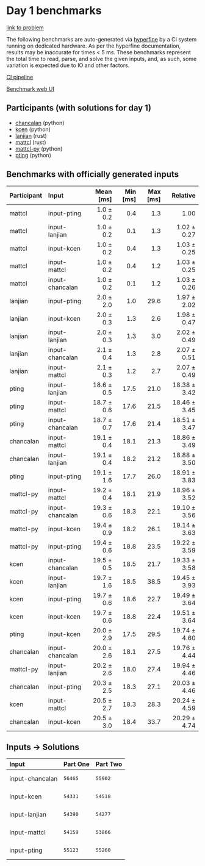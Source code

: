 # Day 1 benchmarks

[link to problem](https://adventofcode.com/2023/day/1)

The following benchmarks are auto-generated via
[hyperfine](https://github.com/sharkdp/hyperfine) by a CI system running on
dedicated hardware. As per the hyperfine documentation, results may be
inaccurate for times < 5 ms. These benchmarks represent the total time to read,
parse, and solve the given inputs, and, as such, some variation is expected due
to IO and other factors.

[CI pipeline](http://ci.papercode.net:8080/teams/main/pipelines/aoc2023)

[Benchmark web UI](https://aoc.ancalagon.black)


## Participants (with solutions for day 1)

- [chancalan](https://github.com/chancalan/aoc2023) (python)
- [kcen](https://github.com/kcen/aoc2023) (python)
- [lanjian](https://github.com/lanjian/aoc-2023) (rust)
- [mattcl](https://github.com/mattcl/aoc2023) (rust)
- [mattcl-py](https://github.com/mattcl/aoc2023-py) (python)
- [pting](https://github.com/pting/aoc2023) (python)


## Benchmarks with officially generated inputs

| Participant | Input | Mean [ms] | Min [ms] | Max [ms] | Relative |
|:---|:---|---:|---:|---:|---:|
| mattcl | input-pting | 1.0 ± 0.2 | 0.4 | 1.3 | 1.00 |
| mattcl | input-lanjian | 1.0 ± 0.2 | 0.1 | 1.3 | 1.02 ± 0.27 |
| mattcl | input-kcen | 1.0 ± 0.2 | 0.4 | 1.3 | 1.03 ± 0.25 |
| mattcl | input-mattcl | 1.0 ± 0.2 | 0.4 | 1.2 | 1.03 ± 0.25 |
| mattcl | input-chancalan | 1.0 ± 0.2 | 0.1 | 1.2 | 1.03 ± 0.26 |
| lanjian | input-pting | 2.0 ± 2.0 | 1.0 | 29.6 | 1.97 ± 2.02 |
| lanjian | input-kcen | 2.0 ± 0.3 | 1.3 | 2.6 | 1.98 ± 0.47 |
| lanjian | input-lanjian | 2.0 ± 0.3 | 1.3 | 3.0 | 2.02 ± 0.49 |
| lanjian | input-chancalan | 2.1 ± 0.4 | 1.3 | 2.8 | 2.07 ± 0.51 |
| lanjian | input-mattcl | 2.1 ± 0.3 | 1.2 | 2.7 | 2.07 ± 0.49 |
| pting | input-lanjian | 18.6 ± 0.5 | 17.5 | 21.0 | 18.38 ± 3.42 |
| pting | input-mattcl | 18.7 ± 0.6 | 17.6 | 21.5 | 18.46 ± 3.45 |
| pting | input-chancalan | 18.7 ± 0.7 | 17.6 | 21.4 | 18.51 ± 3.47 |
| chancalan | input-mattcl | 19.1 ± 0.4 | 18.1 | 21.3 | 18.86 ± 3.49 |
| chancalan | input-lanjian | 19.1 ± 0.4 | 18.2 | 21.2 | 18.88 ± 3.50 |
| pting | input-pting | 19.1 ± 1.6 | 17.7 | 26.0 | 18.91 ± 3.83 |
| mattcl-py | input-mattcl | 19.2 ± 0.4 | 18.1 | 21.9 | 18.96 ± 3.52 |
| mattcl-py | input-chancalan | 19.3 ± 0.6 | 18.3 | 22.1 | 19.10 ± 3.56 |
| mattcl-py | input-kcen | 19.4 ± 0.9 | 18.2 | 26.1 | 19.14 ± 3.63 |
| mattcl-py | input-pting | 19.4 ± 0.6 | 18.8 | 23.5 | 19.22 ± 3.59 |
| kcen | input-chancalan | 19.5 ± 0.5 | 18.5 | 21.7 | 19.33 ± 3.58 |
| kcen | input-lanjian | 19.7 ± 1.6 | 18.5 | 38.5 | 19.45 ± 3.93 |
| kcen | input-pting | 19.7 ± 0.6 | 18.6 | 22.7 | 19.49 ± 3.64 |
| kcen | input-kcen | 19.7 ± 0.6 | 18.8 | 22.4 | 19.51 ± 3.64 |
| pting | input-kcen | 20.0 ± 2.9 | 17.5 | 29.5 | 19.74 ± 4.60 |
| chancalan | input-chancalan | 20.0 ± 2.6 | 18.1 | 27.5 | 19.76 ± 4.44 |
| mattcl-py | input-lanjian | 20.2 ± 2.6 | 18.0 | 27.4 | 19.94 ± 4.46 |
| chancalan | input-pting | 20.3 ± 2.5 | 18.3 | 27.1 | 20.03 ± 4.46 |
| kcen | input-mattcl | 20.5 ± 2.7 | 18.3 | 28.3 | 20.24 ± 4.59 |
| chancalan | input-kcen | 20.5 ± 3.0 | 18.4 | 33.7 | 20.29 ± 4.74 |


## Inputs -> Solutions

| Input | Part One | Part Two |
|:---|:---|:---|
|input-chancalan|<pre>56465</pre>|<pre>55902</pre>|
|input-kcen|<pre>54331</pre>|<pre>54518</pre>|
|input-lanjian|<pre>54390</pre>|<pre>54277</pre>|
|input-mattcl|<pre>54159</pre>|<pre>53866</pre>|
|input-pting|<pre>55123</pre>|<pre>55260</pre>|